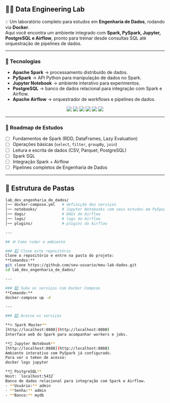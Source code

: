 ## 🧑‍💻 Data Engineering Lab

💡 Um laboratório completo para estudos em **Engenharia de Dados**, rodando via **Docker**.  
Aqui você encontra um ambiente integrado com **Spark, PySpark, Jupyter, PostgreSQL e Airflow**, pronto para treinar desde consultas SQL até orquestração de pipelines de dados.

---

### 🚀 Tecnologias

- **Apache Spark** → processamento distribuído de dados.
- **PySpark** → API Python para manipulação de dados no Spark.
- **Jupyter Notebook** → ambiente interativo para experimentos.
- **PostgreSQL** → banco de dados relacional para integração com Spark e Airflow.
- **Apache Airflow** → orquestrador de workflows e pipelines de dados.

<p align="center">
  <img src="https://img.shields.io/badge/Spark-FF6F00?style=for-the-badge&logo=apachespark&logoColor=white"/>
  <img src="https://img.shields.io/badge/Spark_SQL-FF6F00?style=for-the-badge&logo=apachespark&logoColor=white"/>
  <img src="https://img.shields.io/badge/Postgres-316192?style=for-the-badge&logo=postgresql&logoColor=white"/>
  <img src="https://img.shields.io/badge/Airflow-017CEE?style=for-the-badge&logo=apacheairflow&logoColor=white"/>
  <img src="https://img.shields.io/badge/Jupyter-F37626?style=for-the-badge&logo=jupyter&logoColor=white"/>
  <img src="https://img.shields.io/badge/PySpark-EE4C2C?style=for-the-badge&logo=python&logoColor=white"/>
</p>

---

### 📌 Roadmap de Estudos

- [ ] Fundamentos de Spark (RDD, DataFrames, Lazy Evaluation)  
- [ ] Operações básicas (`select`, `filter`, `groupBy`, `join`)  
- [ ] Leitura e escrita de dados (CSV, Parquet, PostgreSQL)  
- [ ] Spark SQL  
- [ ] Integração Spark + Airflow  
- [ ] Pipelines completos de Engenharia de Dados  

---

## 📂 Estrutura de Pastas

```bash
lab_dev_engenharia_de_dados/
│── docker-compose.yml   # definição dos serviços
│── notebooks/           # Jupyter Notebooks com seus estudos em PySpark
│── dags/                # DAGs do Airflow
│── logs/                # logs do Airflow
│── plugins/             # plugins do Airflow

---

## ⚙️ Como rodar o ambiente

### 1️⃣ Clone este repositório
Clone o repositório e entre na pasta do projeto:  
**Comandos:**  
git clone https://github.com/seu-usuario/meu-lab-dados.git  
cd lab_dev_engenharia_de_dados/

---

### 2️⃣ Suba os serviços com Docker Compose
**Comando:**  
docker-compose up -d

---

### 3️⃣ Acesse os serviços

**🔥 Spark Master**  
[http://localhost:8080](http://localhost:8080)  
Interface web do Spark para acompanhar workers e jobs.

**📒 Jupyter Notebook**  
[http://localhost:8888](http://localhost:8888)  
Ambiente interativo com PySpark já configurado.  
Para ver o token de acesso:  
docker logs jupyter

**🐘 PostgreSQL**  
Host: `localhost:5432`  
Banco de dados relacional para integração com Spark e Airflow.  
- **Usuário:** admin  
- **Senha:** admin  
- **Banco:** mydb
